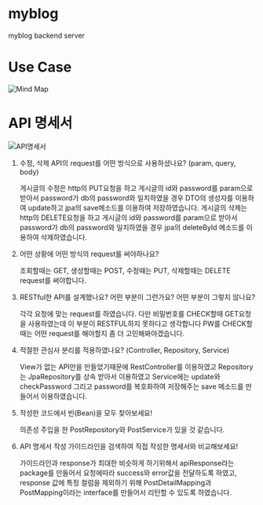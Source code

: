 # myblog
myblog backend server

# Use Case

![Mind Map](https://user-images.githubusercontent.com/104721095/180597197-bfdbe91a-b5c3-4365-b2b5-43594bae9b1f.jpg)

# API 명세서

![API명세서](https://user-images.githubusercontent.com/104721095/180597363-881fb3ff-65e3-4c77-9fb6-e119cb9a4029.png)

1. 수정, 삭제 API의 request를 어떤 방식으로 사용하셨나요? (param, query, body)  

    게시글의 수정은 http의 PUT요청을 하고 게시글의 id와 password를 param으로 받아서 password가 db의 password와 일치하였을 경우 
    DTO의 생성자를 이용하여 update하고 jpa의 save메소드를 이용하여 저장하였습니다.
    게시글의 삭제는 http의 DELETE요청을 하고 게시글의 id와 password를 param으로 받아서 password가 db의 password와 일치하였을 경우
    jpa의 deleteById 메소드를 이용하여 삭제하였습니다.  
  
2. 어떤 상황에 어떤 방식의 request를 써야하나요?


    조회할때는 GET, 생성할때는 POST, 수정때는 PUT, 삭제할때는 DELETE request를 써야합니다.    
  
3. RESTful한 API를 설계했나요? 어떤 부분이 그런가요? 어떤 부분이 그렇지 않나요?


    각각 요청에 맞는 request를 하였습니다. 다만 비밀번호를 CHECK할때 GET요청을 사용하였는데 이 부분이 RESTFUL하지
    못하다고 생각합니다 PW를 CHECK할때는 어떤 request를 해야할지 좀 더 고민해봐야겠습니다.  
  
4. 적절한 관심사 분리를 적용하였나요? (Controller, Repository, Service)  


    View가 없는 API만을 만들었기때문에 RestController를 이용하였고 Repository는 JpaRepository를 상속 받아서 이용하였고 Service에는 update와 checkPassword
    그리고 password를 복호화하여 저장해주는 save 메소드를 만들어서 이용하였습니다.   
  
5. 작성한 코드에서 빈(Bean)을 모두 찾아보세요!

    의존성 주입을 한 PostRepository와 PostService가 있을 것 같습니다.  
  
  
6. API 명세서 작성 가이드라인을 검색하여 직접 작성한 명세서와 비교해보세요!  

    가이드라인과 response가 최대한 비슷하게 하기위해서 apiResponse라는 package를 만들어서 요청에따라 success와 error값을 전달하도록 하였고, response 값에 특정
    컬럼을 제외하기 위해 PostDetailMapping과 PostMapping이라는 interface를 만들어서 리턴할 수 있도록 하였습니다.
